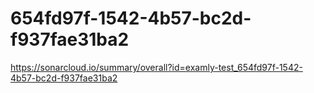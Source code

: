 # 654fd97f-1542-4b57-bc2d-f937fae31ba2
https://sonarcloud.io/summary/overall?id=examly-test_654fd97f-1542-4b57-bc2d-f937fae31ba2
